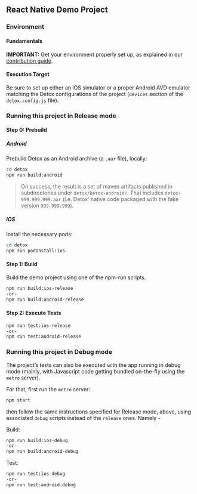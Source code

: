 ## React Native Demo Project

### Environment

#### Fundamentals

**IMPORTANT:** Get your environment properly set up, as explained in our [contribution guide](../../docs/Guide.Contributing.md).

#### Execution Target

Be sure to set up either an iOS simulator or a proper Android AVD emulator matching the Detox configurations of the project (`devices` section of the `detox.config.js` file).

### Running this project in Release mode

#### Step 0: Prebuild

##### Android

Prebuild Detox as an Android archive (a `.aar` file), locally:

```sh
cd detox
npm run build:android
```

> On success, the result is a set of maven artifacts published in subdirectories under `detox/Detox-android/`. That includes `detox-999.999.999.aar` (i.e. Detox' native code packaged with the fake version `999.999.999`).

##### iOS

Install the necessary pods:

```sh
cd detox
npm run podInstall:ios
```

#### Step 1: Build

Build the demo project using one of the npm-run scripts.

```sh
npm run build:ios-release
-or-
npm run build:android-release
```

#### Step 2: Execute Tests

```sh
npm run test:ios-release
-or-
npm run test:android-release
```

### Running this project in Debug mode

The project’s tests can also be executed with the app running in debug mode (mainly, with Javascript code getting bundled on-the-fly using the `metro` server).

For that, first run the `metro` server:

```sh
npm start
```

then follow the same instructions specified for Release mode, above, using associated `debug` scripts instead of the `release` ones. Namely -

Build:

```sh
npm run build:ios-debug
-or-
npm run build:android-debug
```

Test:

```sh
npm run test:ios-debug
-or-
npm run test:android-debug
```
